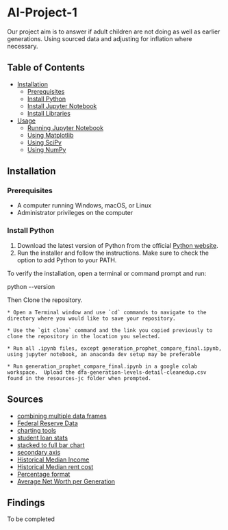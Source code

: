 # AI-Project-1

Our project aim is to answer if adult children are not doing as well as earlier generations.  Using sourced data and adjusting for inflation where necessary.

## Table of Contents

- [Installation](#installation)
  - [Prerequisites](#prerequisites)
  - [Install Python](#install-python)
  - [Install Jupyter Notebook](#install-jupyter-notebook)
  - [Install Libraries](#install-libraries)
- [Usage](#usage)
  - [Running Jupyter Notebook](#running-jupyter-notebook)
  - [Using Matplotlib](#using-matplotlib)
  - [Using SciPy](#using-scipy)
  - [Using NumPy](#using-numpy)

## Installation

### Prerequisites

- A computer running Windows, macOS, or Linux
- Administrator privileges on the computer

### Install Python

1. Download the latest version of Python from the official [Python website](https://www.python.org/downloads/).
2. Run the installer and follow the instructions. Make sure to check the option to add Python to your PATH.

To verify the installation, open a terminal or command prompt and run:

python --version

Then Clone the repository.

    * Open a Terminal window and use `cd` commands to navigate to the directory where you would like to save your repository.

    * Use the `git clone` command and the link you copied previously to clone the repository in the location you selected.

    * Run all .ipynb files, except generation_prophet_compare_final.ipynb, using jupyter notebook, an anaconda dev setup may be preferable

    * Run generation_prophet_compare_final.ipynb in a google colab workspace.  Upload the dfa-generation-levels-detail-cleanedup.csv found in the resources-jc folder when prompted.

## Sources

- [combining multiple data frames](https://stackoverflow.com/questions/53877687/how-can-i-concat-multiple-dataframes-in-python)
- [Federal Reserve Data](https://www.federalreserve.gov/releases/z1/dataviz/dfa/compare/chart/#quarter:137;series:Assets;demographic:generation;population:all;units:levels)
- [charting tools](https://www.shanelynn.ie/bar-plots-in-python-using-pandas-dataframes/)
- [student loan stats](https://educationdata.org/student-loan-debt-statistics)
- [stacked to full bar chart](https://www.shanelynn.ie/bar-plots-in-python-using-pandas-dataframes/)
- [secondary axis](https://stackoverflow.com/questions/46063379/pandas-secondary-axis)
- [Historical Median Income](https://fred.stlouisfed.org/series/MEHOINUSA672N)
- [Historical Median rent cost](https://ipropertymanagement.com/research/average-rent-by-year)
- [Percentage format](https://saturncloud.io/blog/how-to-format-certain-floating-dataframe-columns-into-percentage-in-pandas/)
- [Average Net Worth per Generation](https://www.self.inc/info/generational-wealth-gap/)

## Findings

To be completed
